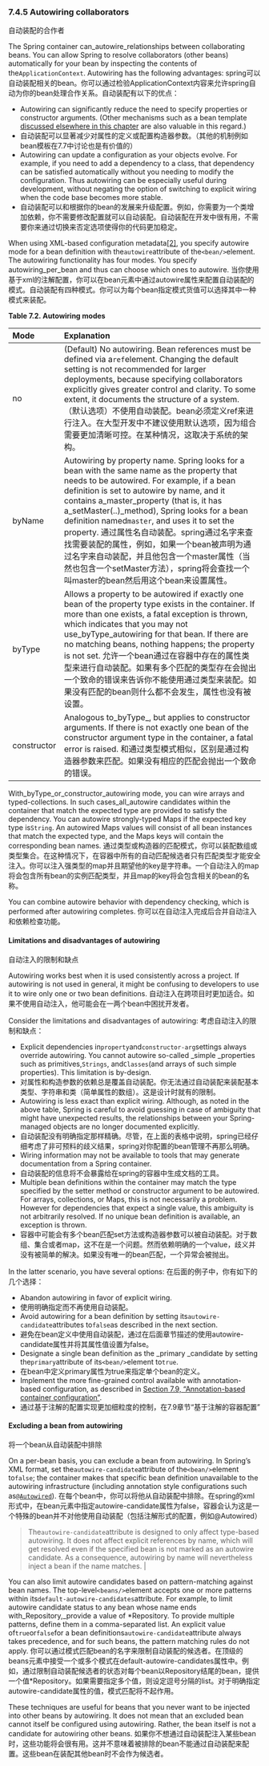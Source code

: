 ### 7.4.5 Autowiring collaborators
自动装配的合作者

The Spring container can_autowire_relationships between collaborating beans. You can allow Spring to resolve collaborators \(other beans\) automatically for your bean by inspecting the contents of the`ApplicationContext`. Autowiring has the following advantages:
spring可以自动装配相关的bean。你可以通过检验ApplicationContext内容来允许spring自动为你的bean处理合作关系。自动装配有以下的优点：

* Autowiring can significantly reduce the need to specify properties or constructor arguments. \(Other mechanisms such as a bean template [discussed elsewhere in this chapter](https://docs.spring.io/spring/docs/current/spring-framework-reference/htmlsingle/#beans-child-bean-definitions) are also valuable in this regard.\)
* 自动装配可以显著减少对属性的定义或配置构造器参数。（其他的机制例如bean模板在7.7中讨论也是有价值的）
* Autowiring can update a configuration as your objects evolve. For example, if you need to add a dependency to a class, that dependency can be satisfied automatically without you needing to modify the configuration. Thus autowiring can be especially useful during development, without negating the option of switching to explicit wiring when the code base becomes more stable.
* 自动装配可以和根据你的bean的发展来升级配置。例如，你需要为一个类增加依赖，你不需要修改配置就可以自动装配。自动装配在开发中很有用，不需要你来通过切换来否定选项使得你的代码更加稳定。

When using XML-based configuration metadata[\[2\]](https://docs.spring.io/spring/docs/current/spring-framework-reference/htmlsingle/#ftn.d5e2672), you specify autowire mode for a bean definition with the`autowire`attribute of the`<bean/>`element. The autowiring functionality has four modes. You specify autowiring_per_bean and thus can choose which ones to autowire.
当你使用基于xml的注解配置，你可以在bean元素中通过autowire属性来配置自动装配的模式。自动装配有四种模式。你可以为每个bean指定模式货值可以选择其中一种模式来装配。



**Table 7.2. Autowiring modes**

| Mode | Explanation |
| :--- | :--- |
| no | \(Default\) No autowiring. Bean references must be defined via a`ref`element. Changing the default setting is not recommended for larger deployments, because specifying collaborators explicitly gives greater control and clarity. To some extent, it documents the structure of a system. （默认选项）不使用自动装配。bean必须定义ref来进行注入。在大型开发中不建议使用默认选项，因为组合需要更加清晰可控。在某种情况，这取决于系统的架构。|
| byName | Autowiring by property name. Spring looks for a bean with the same name as the property that needs to be autowired. For example, if a bean definition is set to autowire by name, and it contains a_master_property \(that is, it has a_setMaster\(..\)_method\), Spring looks for a bean definition named`master`, and uses it to set the property. 通过属性名自动装配。spring通过名字来查找需要装配的属性，例如，如果一个bean被声明为通过名字来自动装配，并且他包含一个master属性（当然也包含一个setMaster方法），spring将会查找一个叫master的bean然后用这个bean来设置属性。|
| byType | Allows a property to be autowired if exactly one bean of the property type exists in the container. If more than one exists, a fatal exception is thrown, which indicates that you may not use_byType_autowiring for that bean. If there are no matching beans, nothing happens; the property is not set. 允许一个bean通过在容器中存在的属性类型来进行自动装配。如果有多个匹配的类型存在会抛出一个致命的错误来告诉你不能使用通过类型来装配。如果没有匹配的bean则什么都不会发生，属性也没有被设置。|
| constructor | Analogous to_byType_, but applies to constructor arguments. If there is not exactly one bean of the constructor argument type in the container, a fatal error is raised. 和通过类型模式相似，区别是通过构造器参数来匹配。如果没有相应的匹配会抛出一个致命的错误。|

  


With_byType_or_constructor_autowiring mode, you can wire arrays and typed-collections. In such cases_all_autowire candidates within the container that match the expected type are provided to satisfy the dependency. You can autowire strongly-typed Maps if the expected key type is`String`. An autowired Maps values will consist of all bean instances that match the expected type, and the Maps keys will contain the corresponding bean names.
通过类型或构造器的匹配模式，你可以装配数组或类型集合。在这种情况下，在容器中所有的自动匹配候选者只有匹配类型才能安全注入。你可以注入强类型的map并且期望他的key是字符串。一个自动注入的map将会包含所有bean的实例匹配类型，并且map的key将会包含相关的bean的名称。

You can combine autowire behavior with dependency checking, which is performed after autowiring completes.
你可以在自动注入完成后合并自动注入和依赖检查功能。

#### Limitations and disadvantages of autowiring
自动注入的限制和缺点

Autowiring works best when it is used consistently across a project. If autowiring is not used in general, it might be confusing to developers to use it to wire only one or two bean definitions.
自动注入在跨项目时更加适合。如果不使用自动注入，他可能会在一两个bean中困扰开发者。

Consider the limitations and disadvantages of autowiring:
考虑自动注入的限制和缺点：

* Explicit dependencies in`property`and`constructor-arg`settings always override autowiring. You cannot autowire so-called _simple _properties such as primitives,`Strings`, and`Classes`\(and arrays of such simple properties\). This limitation is by-design.
* 对属性和构造参数的依赖总是覆盖自动装配。你无法通过自动装配来装配基本类型、字符串和类（简单属性的数组）。这是设计时就有的限制。
* Autowiring is less exact than explicit wiring. Although, as noted in the above table, Spring is careful to avoid guessing in case of ambiguity that might have unexpected results, the relationships between your Spring-managed objects are no longer documented explicitly.
* 自动装配没有明确指定那样精确。尽管，在上面的表格中说明，spring已经仔细考虑了非可预料的歧义结果，spring对你配置的bean管理不再那么明确。
* Wiring information may not be available to tools that may generate documentation from a Spring container.
* 自动装配的信息将不会暴露给在spring的容器中生成文档的工具。
* Multiple bean definitions within the container may match the type specified by the setter method or constructor argument to be autowired. For arrays, collections, or Maps, this is not necessarily a problem. However for dependencies that expect a single value, this ambiguity is not arbitrarily resolved. If no unique bean definition is available, an exception is thrown.
* 容器中可能会有多个bean匹配set方法或构造器参数可以被自动装配。对于数组、集合或者map，这不在是一个问题。然而依赖明确的一个value，歧义并没有被简单的解决。如果没有唯一的bean匹配，一个异常会被抛出。

In the latter scenario, you have several options:
在后面的例子中，你有如下的几个选择：

* Abandon autowiring in favor of explicit wiring.
* 使用明确指定而不再使用自动装配。
* Avoid autowiring for a bean definition by setting its`autowire-candidate`attributes to`false`as described in the next section.
* 避免在bean定义中使用自动装配，通过在后面章节描述的使用autowire-candidate属性并将其属性值设置为false。
* Designate a single bean definition as the _primary _candidate by setting the`primary`attribute of its`<bean/>`element to`true`.
* 在bean中定义primary属性为true来指定单个bean的定义。
* Implement the more fine-grained control available with annotation-based configuration, as described in [Section 7.9, “Annotation-based container configuration”](https://docs.spring.io/spring/docs/current/spring-framework-reference/htmlsingle/#beans-annotation-config).
* 通过基于注解的配置实现更加细粒度的控制，在7.9章节“基于注解的容器配置”

#### Excluding a bean from autowiring
将一个bean从自动装配中排除

On a per-bean basis, you can exclude a bean from autowiring. In Spring’s XML format, set the`autowire-candidate`attribute of the`<bean/>`element to`false`; the container makes that specific bean definition unavailable to the autowiring infrastructure \(including annotation style configurations such as[`@Autowired`](https://docs.spring.io/spring/docs/current/spring-framework-reference/htmlsingle/#beans-autowired-annotation)\).
在每个bean中，你可以将他从自动装配中排除。在spring的xml形式中，在bean元素中指定autowire-candidate属性为false，容器会认为这是一个特殊的bean并不对他使用自动装配（包括注解形式的配置，例如@Autowired）

> The`autowire-candidate`attribute is designed to only affect type-based autowiring. It does not affect explicit references by name, which will get resolved even if the specified bean is not marked as an autowire candidate. As a consequence, autowiring by name will nevertheless inject a bean if the name matches. |

You can also limit autowire candidates based on pattern-matching against bean names. The top-level`<beans/>`element accepts one or more patterns within its`default-autowire-candidates`attribute. For example, to limit autowire candidate status to any bean whose name ends with_Repository,_provide a value of \*Repository. To provide multiple patterns, define them in a comma-separated list. An explicit value of`true`or`false`for a bean definitions`autowire-candidate`attribute always takes precedence, and for such beans, the pattern matching rules do not apply.
你可以通过模式匹配bean的名字来限制自动装配的候选者。在顶级的beans元素中接受一个或多个模式在default-autowire-candidates属性中。例如，通过限制自动装配候选者的状态对每个bean以Repository结尾的bean，提供一个值*Repository。如果需要指定多个值，则设定逗号分隔的list。对于明确指定autowire-candidate属性的值，模式匹配将不起作用。

These techniques are useful for beans that you never want to be injected into other beans by autowiring. It does not mean that an excluded bean cannot itself be configured using autowiring. Rather, the bean itself is not a candidate for autowiring other beans.
如果你不想通过自动装配注入某些bean时，这些功能将会很有用。这并不意味着被排除的bean不能通过自动装配来配置。这些bean在装配其他bean时不会作为候选者。

